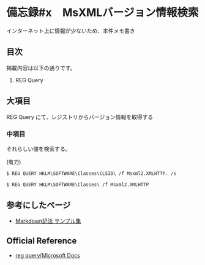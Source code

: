# 備忘録#x　MsXMLバージョン情報検索
インターネット上に情報が少ないため、本件メモ書き

## 目次
掲載内容は以下の通りです。
1. REG Query

## 大項目
REG Query にて、レジストリからバージョン情報を取得する

### 中項目
それらしい値を検索する。<br>

(有力)<br>
```bash
$ REG QUERY HKLM\SOFTWARE\Classes\CLSID\ /f Msxml2.XMLHTTP. /s
```

```bash
$ REG QUERY HKLM\SOFTWARE\Classes\ /f Msxml2.XMLHTTP
```


## 参考にしたページ
- [Markdown記法 サンプル集](https://qiita.com/tbpgr/items/989c6badefff69377da7)

## Official Reference
- [reg query/Microsoft Docs](https://docs.microsoft.com/ja-jp/windows-server/administration/windows-commands/reg-query)